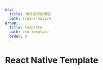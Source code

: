 ```yaml
---
nav:
  title: RN开发项目模板
  path: /react-native
group:
  title: Template
  path: /rn-template
  order: 0
---
```


# React Native Template
